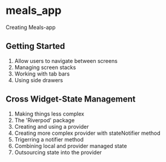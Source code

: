 # meals_app

Creating Meals-app

## Getting Started

1) Allow users to navigate between screens
2) Managing screen stacks
3) Working with tab bars
4) Using side drawers

## Cross Widget-State Management

1) Making things less complex
2) The 'Riverpod' package
3) Creating and using a provider
4) Creating more complex provider with stateNotifier method
5) Trigerring a notifier method
6) Combining local and provider managed state
7) Outsourcing state into the provider
